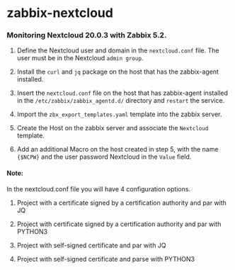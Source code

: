 # zabbix-nextcloud
### Monitoring Nextcloud 20.0.3 with Zabbix 5.2.

1. Define the Nextcloud user and domain in the `nextcloud.conf` file. The user must be in the Nextcloud `admin group`.

2. Install the `curl` and `jq` package on the host that has the zabbix-agent installed.

3. Insert the `nextcloud.conf` file on the host that has zabbix-agent installed in the `/etc/zabbix/zabbix_agentd.d/` directory and `restart` the service.

4. Import the `zbx_export_templates.yaml` template into the zabbix server.

5. Create the Host on the zabbix server and associate the `Nextcloud` template.

5. Add an additional Macro on the host created in step 5, with the name `{$NCPW}` and the user password Nextcloud in the `Value` field.

#### Note: 
In the nextcloud.conf file you will have 4 configuration options.

1. Project with a certificate signed by a certification authority and par with JQ

2. Project with certificate signed by a certification authority and par with PYTHON3

3. Project with self-signed certificate and par with JQ

4. Project with self-signed certificate and parse with PYTHON3